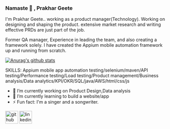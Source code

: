 ### Namaste :pray: , Prakhar Geete



I'm Prakhar Geete.. working as a product manager(Technology). Working on designing and shaping the product. extensive market research and writing effective PRDs are just part of the job. 

Former QA manager, Experience in leading the team, and also creating a framework solely. I have created the Appium mobile automation framework up and running from scratch. 


[![Anurag's github stats](https://github-readme-stats.vercel.app/api?username=Prakhar-geet)](https://github.com/anuraghazra/github-readme-stats)

SKILLS: Appium mobile app automation testing/selenium/maven/API testing/Performance testing/Load testing/Product management/Business analysis/Data analytics/KPI/OKR/SQL/java/AWS/html/css/js

- 🔭 I’m currently working on Product Design,Data analysis 
- 🌱 I’m currently learning to build a website/app  
- ⚡ Fun fact: I'm a singer and a songwriter.  

[<img src='https://cdn.jsdelivr.net/npm/simple-icons@3.0.1/icons/github.svg' alt='github' height='40'>](https://github.com/Prakhar-geet)  [<img src='https://cdn.jsdelivr.net/npm/simple-icons@3.0.1/icons/linkedin.svg' alt='linkedin' height='40'>](https://www.linkedin.com/in/prakhar-geete-0a79b8a0/)  

